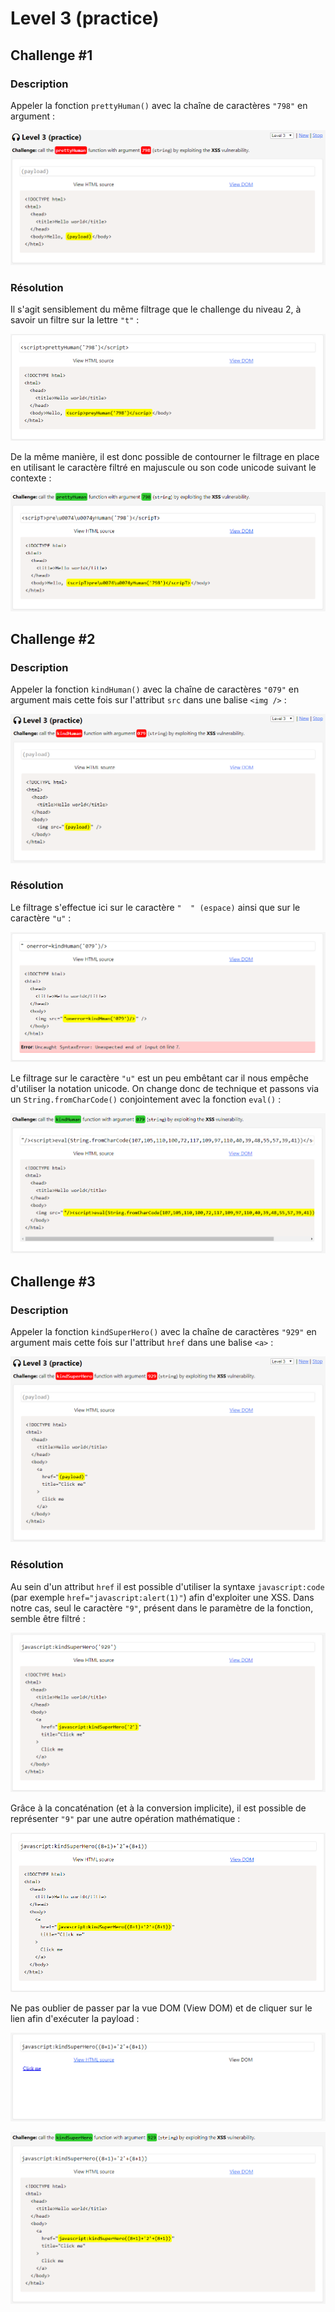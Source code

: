 # Level 3 (practice)

## Challenge #1

### Description

Appeler la fonction `prettyHuman()` avec la chaîne de caractères `"798"` en argument :

![](../../../.gitbook/assets/4d1c13692f07caad960ba87d19253949.png)

### Résolution

Il s'agit sensiblement du même filtrage que le challenge du niveau 2, à savoir un filtre sur la lettre `"t"` :

![](../../../.gitbook/assets/8ae612e8bd2b21af88b656db03c75a51.png)

De la même manière, il est donc possible de contourner le filtrage en place en utilisant le caractère filtré en majuscule ou son code unicode suivant le contexte :

![](../../../.gitbook/assets/dce6d1f3ab8e38a73a96dbaa11981c61.png)

## Challenge #2

### Description

Appeler la fonction `kindHuman()` avec la chaîne de caractères `"079"` en argument mais cette fois sur l'attribut `src` dans une balise `<img />` :

![](../../../.gitbook/assets/0943bb15cb13da74a962d70a2586d934.png)

### Résolution

Le filtrage s'effectue ici sur le caractère `"  " (espace)` ainsi que sur le caractère `"u"` :

![](../../../.gitbook/assets/ea522911c40233c8212706ee9d337cfb.png)

Le filtrage sur le caractère `"u"` est un peu embêtant car il nous empêche d'utiliser la notation unicode. On change donc de technique et passons via un `String.fromCharCode()` conjointement avec la fonction `eval()` :

![](../../../.gitbook/assets/ebc88de4ef26d9ecceedffa1701fdec7.png)

## Challenge #3

### Description

Appeler la fonction `kindSuperHero()` avec la chaîne de caractères `"929"` en argument mais cette fois sur l'attribut `href` dans une balise `<a>` :

![](../../../.gitbook/assets/53dc23450b6bf3b13f9bc7ae248f64d0.png)

### Résolution

Au sein d'un attribut `href` il est possible d'utiliser la syntaxe `javascript:code` (par exemple `href="javascript:alert(1)"`) afin d'exploiter une XSS. Dans notre cas, seul le caractère `"9"`, présent dans le paramètre de la fonction, semble être filtré :

![](../../../.gitbook/assets/8d73ff6586ae01746409b2d3e4584e01.png)

Grâce à la concaténation (et à la conversion implicite), il est possible de représenter `"9"` par une autre opération mathématique :

![](../../../.gitbook/assets/6cdb3d277edfa014252f5f2c8ec39248.png)

Ne pas oublier de passer par la vue DOM (View DOM) et de cliquer sur le lien afin d'exécuter la payload :

![](../../../.gitbook/assets/e78f7504ea6a54613e4b48862703cc82.png)

![](../../../.gitbook/assets/c6684d0a7d4336a02c904c93f08d5c80.png)

